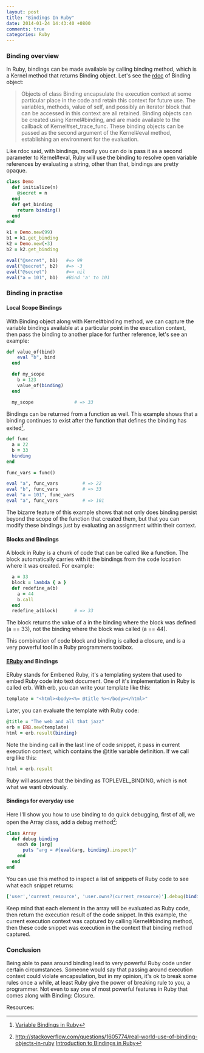 ```yaml
---
layout: post
title: "Bindings In Ruby"
date: 2014-01-24 14:43:40 +0800
comments: true
categories: Ruby
---
```


### Binding overview
In Ruby, bindings can be made available by calling binding method, which is a Kernel method that returns Binding object. Let's see the [rdoc](http://www.ruby-doc.org/core-2.1.0/Binding.html) of Binding object:

>Objects of class Binding encapsulate the execution context at some particular place in the code and retain this context for future use. The variables, methods, value of self, and possibly an iterator block that can be accessed in this context are all retained. Binding objects can be created using Kernel#binding, and are made available to the callback of Kernel#set_trace_func. These binding objects can be passed as the second argument of the Kernel#eval method, establishing an environment for the evaluation.
<!--more-->
Like rdoc said, with bindings, mostly you can do is pass it as a second parameter to Kernel#eval, Ruby will use the binding to resolve open variable references by evaluating a string, other than that, bindings are pretty opaque.

```ruby
class Demo
  def initialize(n)
    @secret = n
  end
  def get_binding
    return binding()
  end
end

k1 = Demo.new(99)
b1 = k1.get_binding
k2 = Demo.new(-3)
b2 = k2.get_binding

eval("@secret", b1)   #=> 99
eval("@secret", b2)   #=> -3
eval("@secret")       #=> nil
eval("a = 101", b1)   #Bind 'a' to 101
```

### Binding in practise
#### Local Scope Bindings
With Binding object along with Kernel#binding method, we can capture the variable bindings available at a particular point in the execution context, then pass the binding to another place for further reference, let's see an example:
```ruby
def value_of(bind)
    eval "b", bind
  end

  def my_scope
    b = 123
    value_of(binding)
  end

  my_scope               # => 33
```
Bindings can be returned from a function as well. This example shows that a binding continues to exist after the function that defines the binding has exited[^1].

```ruby
def func
  a = 22
  b = 33
  binding
end

func_vars = func()

eval "a", func_vars         # => 22
eval "b", func_vars         # => 33
eval "a = 101", func_vars
eval "a", func_vars         # => 101
```
The bizarre feature of this example shows that not only does binding persist beyond the scope of the function that created them, but that you can modify these bindings just by evaluating an assignment within their context.

#### Blocks and Bindings

A block in Ruby is a chunk of code that can be called like a function. The block automatically carries with it the bindings from the code location where it was created. For example:
```ruby
  a = 33
  block = lambda { a }
  def redefine_a(b)
    a = 44
    b.call
  end
  redefine_a(block)      # => 33
```
The block returns the value of a in the binding where the block was defined (a == 33), not the binding where the block was called (a == 44).

This combination of code block and binding is called a closure, and is a very powerful tool in a Ruby programmers toolbox.

#### [ERuby](http://en.wikipedia.org/wiki/ERuby) and Bindings
ERuby stands for Embened Ruby, it's a templating system that used to embed Ruby code into text document. One of it's implementation in Ruby is called erb. With erb, you can write your template like this:
```ruby
template = "<html><body><%= @title %></body></html>"
```
Later, you can evaluate the template with Ruby code:
```ruby
@title = "The web and all that jazz"
erb = ERB.new(template)
html = erb.result(binding)
```
Note the binding call in the last line of code snippet, it pass in current execution context, which contains the @title variable definition. If we call erg like this:
```ruby
html = erb.result
```
Ruby will assumes that the binding as TOPLEVEL_BINDING, which is not what we want obviously.

#### Bindings for everyday use
Here I'll show you how to use binding to do quick debugging, first of all, we open the Array class, add a debug method[^2]:
```ruby
class Array
  def debug binding
    each do |arg|
      puts "arg = #{eval(arg, binding).inspect}"
    end
  end
end
```

You can use this method to inspect a list of snippets of Ruby code to see what each snippet returns:
```ruby
['user','current_resource', 'user.owns?(current_resource)'].debug(binding)
```
Keep mind that each element in the array will be evaluated as Ruby code, then return the execution result of the code snippet. In this example, the current execution context was captured by calling Kernel#binding method, then these code snippet was execution in the context that binding method captured.

### Conclusion
Being able to pass around binding lead to very powerful Ruby code under certain circumstances. Someone would say that passing around execution context could violate encapsulation, but in my opinion, it's ok to break some rules once a while, at least Ruby give the power of breaking rule to you, a programmer. Not even to say one of most powerful features in Ruby that comes along with Binding: Closure.



Resources:
[^1]:[Variable Bindings in Ruby](http://onestepback.org/index.cgi/Tech/Ruby/RubyBindings.rdoc)
[^2]:http://stackoverflow.com/questions/1605774/real-world-use-of-binding-objects-in-ruby
[Introduction to Bindings in Ruby](http://webjazz.blogspot.com/2006/07/introduction-to-bindings-in-ruby.html)
